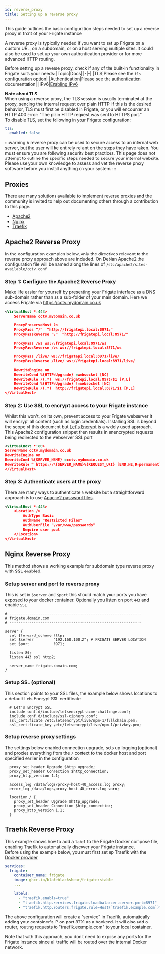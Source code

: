 ```yaml
---
id: reverse_proxy
title: Setting up a reverse proxy
---
```


This guide outlines the basic configuration steps needed to set up a reverse proxy in front of your Frigate instance.

A reverse proxy is typically needed if you want to set up Frigate on a custom URL, on a subdomain, or on a host serving multiple sites. It could also be used to set up your own authentication provider or for more advanced HTTP routing.

Before setting up a reverse proxy, check if any of the built-in functionality in Frigate suits your needs:
|Topic|Docs|
|-|-|
|TLS|Please see the  `tls` [configuration option](../configuration/tls.md)|
|Authentication|Please see the [authentication](../configuration/authentication.md) documentation|
|IPv6|[Enabling IPv6](../configuration/advanced.md#enabling-ipv6)

**Note about TLS**  
When using a reverse proxy, the TLS session is usually terminated at the proxy, sending the internal request over plain HTTP. If this is the desired behavior, TLS must first be disabled in Frigate, or you will encounter an HTTP 400 error: "The plain HTTP request was sent to HTTPS port."  
To disable TLS, set the following in your Frigate configuration:
```yml
tls:
  enabled: false
```

:::warning
A reverse proxy can be used to secure access to an internal web server, but the user will be entirely reliant on the steps they have taken. You must ensure you are following security best practices.
This page does not attempt to outline the specific steps needed to secure your internal website.  
Please use your own knowledge to assess and vet the reverse proxy software before you install anything on your system.
:::

## Proxies

There are many solutions available to implement reverse proxies and the community is invited to help out documenting others through a contribution to this page.

* [Apache2](#apache2-reverse-proxy)
* [Nginx](#nginx-reverse-proxy)
* [Traefik](#traefik-reverse-proxy)

## Apache2 Reverse Proxy

In the configuration examples below, only the directives relevant to the reverse proxy approach above are included.
On Debian Apache2 the configuration file will be named along the lines of `/etc/apache2/sites-available/cctv.conf`

### Step 1: Configure the Apache2 Reverse Proxy

Make life easier for yourself by presenting your Frigate interface as a DNS sub-domain rather than as a sub-folder of your main domain.
Here we access Frigate via https://cctv.mydomain.co.uk

```xml
<VirtualHost *:443>
    ServerName cctv.mydomain.co.uk

    ProxyPreserveHost On
    ProxyPass "/"  "http://frigatepi.local:8971/"
    ProxyPassReverse "/"  "http://frigatepi.local:8971/"

    ProxyPass /ws ws://frigatepi.local:8971/ws
    ProxyPassReverse /ws ws://frigatepi.local:8971/ws

    ProxyPass /live/ ws://frigatepi.local:8971/live/
    ProxyPassReverse /live/ ws://frigatepi.local:8971/live/

    RewriteEngine on
    RewriteCond %{HTTP:Upgrade} =websocket [NC]
    RewriteRule /(.*)  ws://frigatepi.local:8971/$1 [P,L]
    RewriteCond %{HTTP:Upgrade} !=websocket [NC]
    RewriteRule /(.*)  http://frigatepi.local:8971/$1 [P,L]
</VirtualHost>
```

### Step 2: Use SSL to encrypt access to your Frigate instance

Whilst this won't, on its own, prevent access to your Frigate webserver it will encrypt all content (such as login credentials).
Installing SSL is beyond the scope of this document but [Let's Encrypt](https://letsencrypt.org/) is a widely used approach.
This Apache2 configuration snippet then results in unencrypted requests being redirected to the webserver SSL port

```xml
<VirtualHost *:80>
ServerName cctv.mydomain.co.uk
RewriteEngine on
RewriteCond %{SERVER_NAME} =cctv.mydomain.co.uk
RewriteRule ^ https://%{SERVER_NAME}%{REQUEST_URI} [END,NE,R=permanent]
</VirtualHost>
```

### Step 3: Authenticate users at the proxy

There are many ways to authenticate a website but a straightforward approach is to use [Apache2 password files](https://httpd.apache.org/docs/2.4/howto/auth.html).

```xml
<VirtualHost *:443>
    <Location />
        AuthType Basic
        AuthName "Restricted Files"
        AuthUserFile "/var/www/passwords"
        Require user paul
    </Location>
</VirtualHost>
```

## Nginx Reverse Proxy

This method shows a working example for subdomain type reverse proxy with SSL enabled.

### Setup server and port to reverse proxy

This is set in `$server` and `$port` this should match your ports you have exposed to your docker container. Optionally you listen on port `443` and enable `SSL`

```
# ------------------------------------------------------------
# frigate.domain.com
# ------------------------------------------------------------

server {
  set $forward_scheme http;
  set $server         "192.168.100.2"; # FRIGATE SERVER LOCATION
  set $port           8971;

  listen 80;
  listen 443 ssl http2;

  server_name frigate.domain.com;
}
```

### Setup SSL (optional)

This section points to your SSL files, the example below shows locations to a default Lets Encrypt SSL certificate.

```
  # Let's Encrypt SSL
  include conf.d/include/letsencrypt-acme-challenge.conf;
  include conf.d/include/ssl-ciphers.conf;
  ssl_certificate /etc/letsencrypt/live/npm-1/fullchain.pem;
  ssl_certificate_key /etc/letsencrypt/live/npm-1/privkey.pem;
```

### Setup reverse proxy settings

The settings below enabled connection upgrade, sets up logging (optional) and proxies everything from the `/` context to the docker host and port specified earlier in the configuration

```
  proxy_set_header Upgrade $http_upgrade;
  proxy_set_header Connection $http_connection;
  proxy_http_version 1.1;

  access_log /data/logs/proxy-host-40_access.log proxy;
  error_log /data/logs/proxy-host-40_error.log warn;

  location / {
    proxy_set_header Upgrade $http_upgrade;
    proxy_set_header Connection $http_connection;
    proxy_http_version 1.1;
  }

```

## Traefik Reverse Proxy

This example shows how to add a `label` to the Frigate Docker compose file, enabling Traefik to automatically discover your Frigate instance.  
Before using the example below, you must first set up Traefik with the [Docker provider](https://doc.traefik.io/traefik/providers/docker/)

```yml
services:
  frigate:
    container_name: frigate
    image: ghcr.io/blakeblackshear/frigate:stable
    ...
    ...
    labels:
      - "traefik.enable=true"
      - "traefik.http.services.frigate.loadbalancer.server.port=8971"
      - "traefik.http.routers.frigate.rule=Host(`traefik.example.com`)"
```

The above configuration will create a "service" in Traefik, automatically adding your container's IP on port 8791 as a backend.
It will also add a router, routing requests to "traefik.example.com" to your local container.

Note that with this approach, you don't need to expose any ports for the Frigate instance since all traffic will be routed over the internal Docker network.
